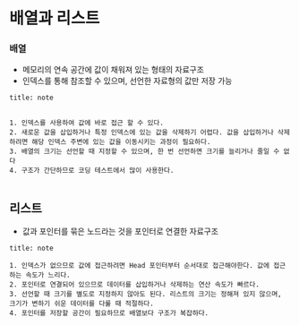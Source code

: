 # 배열과 리스트

### 배열

* 메모리의 연속 공간에 값이 채워져 있는 형태의 자료구조
* 인덱스를 통해 참조할 수 있으며, 선언한 자료형의 값만 저장 가능

```ad-note
title: note


1. 인덱스를 사용하여 값에 바로 접근 할 수 있다.
2. 새로운 값을 삽입하거나 특정 인덱스에 있는 값을 삭제하기 어렵다. 값을 삽입하거나 삭제하려면 해당 인덱스 주변에 있는 값을 이동시키는 과정이 필요하다.
3. 배열의 크기는 선언할 때 지정할 수 있으며, 한 번 선언하면 크기를 늘리거나 줄일 수 없다
4. 구조가 간단하므로 코딩 테스트에서 많이 사용한다.


```

## 리스트

* 값과 포인터를 묶은 노드라는 것을 포인터로 연결한 자료구조
```ad-note
title: note

1. 인덱스가 없으므로 값에 접근하려면 Head 포인터부터 순서대로 접근해야한다. 값에 접근하는 속도가 느리다.
2. 포인터로 연결되어 있으므로 데이터를 삽입하거나 삭제하는 연산 속도가 빠르다.
3. 선언할 때 크기를 별도로 지정하지 않아도 된다. 리스트의 크기는 정해져 있지 않으며, 크기가 변하기 쉬운 데이터를 다룰 때 적절하다.
4. 포인터를 저장할 공간이 필요하므로 배열보다 구조가 복잡하다.
```
